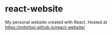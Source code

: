 # react-website
My personal website created with React. Hosted at https://mihirbpi.github.io/react-website/
